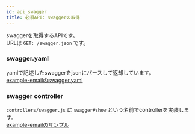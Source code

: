 ```yaml
---
id: api_swagger
title: 必須API: swaggerの取得
---
```


swaggerを取得するAPIです。  
URLは `GET: /swagger.json` です。

### swagger.yaml

yamlで記述したswaggerをjsonにパースして返却しています。   
[example-emailのswagger.yaml](https://github.com/cam-inc/viron/blob/develop/example-email/swagger/swagger.yaml)

### swagger controller

`controllers/swagger.js` に `swagger#show` という名前でcontrollerを実装します。  
[example-emailのサンプル](https://github.com/cam-inc/viron/blob/develop/example-email/controllers/swagger.js)

